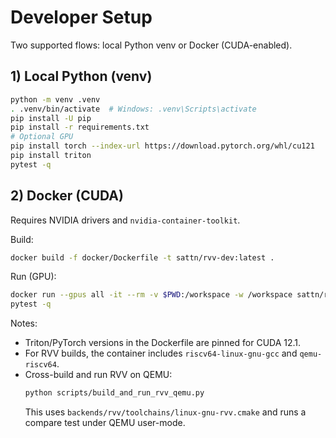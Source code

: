 # Developer Setup

Two supported flows: local Python venv or Docker (CUDA-enabled).

## 1) Local Python (venv)
```bash
python -m venv .venv
. .venv/bin/activate  # Windows: .venv\Scripts\activate
pip install -U pip
pip install -r requirements.txt
# Optional GPU
pip install torch --index-url https://download.pytorch.org/whl/cu121
pip install triton
pytest -q
```

## 2) Docker (CUDA)
Requires NVIDIA drivers and `nvidia-container-toolkit`.

Build:
```bash
docker build -f docker/Dockerfile -t sattn/rvv-dev:latest .
```

Run (GPU):
```bash
docker run --gpus all -it --rm -v $PWD:/workspace -w /workspace sattn/rvv-dev:latest bash
pytest -q
```

Notes:
- Triton/PyTorch versions in the Dockerfile are pinned for CUDA 12.1.
- For RVV builds, the container includes `riscv64-linux-gnu-gcc` and `qemu-riscv64`.
- Cross-build and run RVV on QEMU:
  ```bash
  python scripts/build_and_run_rvv_qemu.py
  ```
  This uses `backends/rvv/toolchains/linux-gnu-rvv.cmake` and runs a compare test under QEMU user-mode.
